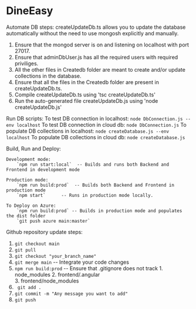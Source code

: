 # DineEasy

Automate DB steps:
createUpdateDb.ts allows you to update the database automatically without the need to use mongosh explicitly and manually.

1. Ensure that the mongod server is on and listening on localhost with port 27017.
2. Ensure that adminDbUser.js has all the required users with required priviliges.
3. All the other files in Createdb folder are meant to create and/or update collections in the database.
4. Ensure that all the files in the Createdb folder are present in createUpdateDb.ts.
5. Compile createUpdateDb.ts using 'tsc createUpdateDb.ts'
6. Run the auto-generated file createUpdateDb.js using 'node createUpdateDb.js'

Run DB scripts:
    To test DB connection in localhost:
        `node DbConnection.js --env localhost`
    To test DB connection in cloud db:
        `node DbConnection.js`
    To populate DB collections in localhost:
        `node createDatabase.js --env localhost`
    To populate DB collections in cloud db:
        `node createDatabase.js`

Build, Run and Deploy:

    Development mode:
        `npm run start:local`  -- Builds and runs both Backend and Frontend in development mode
    
    Production mode:
        `npm run build:prod`  -- Builds both Backend and Frontend in production mode
        `npm start`      -- Runs in production mode locally.
    
    To Deploy on Azure:
        `npm run build:prod` -- Builds in production mode and populates the dist folder
        `git push azure main:master`

Github repository update steps:

1. `git checkout main`
2. `git pull`
3. `git checkout "your_branch_name"`
4. `git merge main`
    -- Integrate your code changes
5. `npm run build:prod`
    -- Ensure that .gitignore does not track 
        1. node_modules 
        2. frontend/.angular  
        3. frontend/node_modules
6. ` git add .`
7. `git commit -m "Any message you want to add"`
8. `git push`
